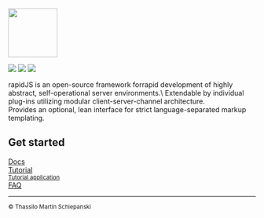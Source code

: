 \
<a href="https://rapidjs.org"><img src="https://rapidjs.org/_assets/img/readme-header.svg" height="100"></a>

<a href="https://github.com/rapidjs-org/core/blob/master/LICENSE"><img src="https://img.shields.io/npm/l/@rapidjs.org/core"></a>
<a href="https://www.npmjs.com/package/@rapidjs.org/core"><img src="https://img.shields.io/npm/v/@rapidjs.org/core"></a>
<a href="https://www.npmjs.com/package/@rapidjs.org/core"><img src="https://img.shields.io/bundlephobia/min/@rapidjs.org/core"></a>

rapidJS is an open-source framework forrapid development of highly abstract, self-operational server environments.\ 
Extendable by individual plug-ins utilizing modular client-server-channel architecture.\
Provides an optional, lean interface for strict language-separated markup templating. 

## Get started

[Docs](https://rapidjs.org/docs)\
[Tutorial](https://rapidjs.org/tutorial)\
<sup>[Tutorial application](https://rapidjs.org/tutorial-app)</sup>\
[FAQ](https://rapidjs.org/faq)

---

<sub>© Thassilo Martin Schiepanski</sub>